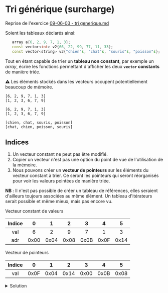 # Tri générique (surcharge)

Reprise de l'exercice [09-06-03 - tri generique.md](./09-06-03%20-%20tri%20generique.md)

Soient les tableaux déclarés ainsi:

~~~cpp
   array a{6, 2, 9, 7, 1, 3};
   const vector<int> v2{66, 22, 99, 77, 11, 33};
   const vector<string> v3{"chien"s, "chat"s, "souris"s, "poisson"s};
~~~

Tout en étant capable de trier un **tableau non constant**, par exemple un *array*, écrire les fonctions permettant d'afficher les deux **`vector` constants** de manière triée.

⚠️ Les éléments stockés dans les vecteurs occupent potentiellement beaucoup de mémoire.

~~~
[6, 2, 9, 7, 1, 3]
[1, 2, 3, 6, 7, 9]

[6, 2, 9, 7, 1, 3]
[1, 2, 3, 6, 7, 9]

[chien, chat, souris, poisson]
[chat, chien, poisson, souris]
~~~

## Indices

1. Un vecteur constant ne peut pas être modifié.<br>
2. Copier un vecteur n'est pas une option du point de vue de l'utilisation de la mémoire.<br>
3. Nous pouvons créer un **vecteur de pointeurs** sur les éléments du vecteur constant à trier. Ce seront les pointeurs qui seront réorganisés pour voir les valeurs pointées de manière triée.

**NB** : Il n'est pas possible de créer un tableau de références, elles seraient d'ailleurs toujours associées au même élément. Un tableau d'itérateurs serait possible et même mieux, mais pas encore vu.

Vecteur constant de valeurs

|Indice|  0  |  1  |  2  |  3  |  4  |  5  |
|:----:|:---:|:---:|:---:|:---:|:---:|:---:|
| val  |  6  |   2 |  9  |  7  |  1  |  3  |
| adr  | 0x00| 0x04| 0x08| 0x0B| 0x0F| 0x14|

Vecteur de pointeurs

|Indice|  0  |  1  |  2  |  3  |  4  |  5  |
|:----:|:---:|:---:|:---:|:---:|:---:|:---:|
| val  | 0x0F| 0x04| 0x14| 0x00| 0x0B| 0x08|


<details>
<summary>Solution</summary>

Pour éviter de dupliquer le code des fonctions `afficher` et `indice_min` qui ne différeraient l'une et l'autre que part la manière dont elles interprètent 
la valeur d'un élément s'il est `T` ou `T*`, on surcharge 
une fonction `valeur` qui sera appelée par ces 2 fonctions. 

~~~cpp
#include <iostream>
#include <vector>
#include <array>

using namespace std;

template <typename T>
const T& valeur(T const& t) {
   return t;
}

template <typename T> // Permet d'éviter une duplication des codes de afficher et indice min
const T& valeur(T* t) {
   return *t;
}

template<typename T>
void afficher(const T & t) {
   cout << "[";
   for (size_t i = 0; i < t.size(); ++i) {
      if (i) cout << ", ";
      cout << valeur(t[i]);
   }
   cout << "]";
}

template<typename T>
size_t indice_min(const T & t, size_t debut) {
   size_t iMin = debut;
   for (size_t i = debut + 1; i < t.size(); ++i)
      if (valeur(t[i]) < valeur(t[iMin]))
         iMin = i;
   return iMin;
}

template<typename T>
void tri_par_selection(T & t) {
   for (size_t i = 0; i < t.size() - 1; ++i) {
      size_t imin = indice_min(t, i);
      swap(t[i], t[imin]);
   }
}

template<typename T>
vector<const T*> make_pointers_to_span_data(const vector<T> & v) {
   vector<const T*> w;
   w.reserve(v.size());
   for (const T& e: v) {
      w.push_back(&e);
   }
   return w;
}

int main() {
   array<int, 6> a{{6, 2, 9, 7, 1, 3}};

   afficher(a); cout << endl;
   tri_par_selection(a);
   afficher(a); cout << endl << endl;

   const vector<int> v2{66, 22, 99, 77, 11, 33};
   vector vp2 = make_pointers_to_span_data(v2);
   afficher(v2); cout << endl;
   tri_par_selection(vp2);
   afficher(vp2); cout << endl << endl;

   const vector<string> v3{"chien"s, "chat"s, "souris"s, "poisson"s};
   vector vp3 = make_pointers_to_span_data(v3);
   afficher(v3); cout << endl;
   tri_par_selection(vp3);
   afficher(vp3); cout << endl << endl;
}
~~~
</details>


